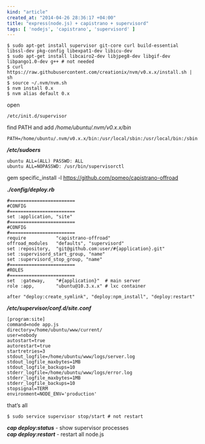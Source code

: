 ```yaml
---
kind: "article"
created_at: "2014-04-26 28:36:17 +04:00"
title: "express(node.js) + capistrano + supervisord"
tags: [ 'nodejs', 'capistrano', 'supervisord' ]
---
```

<pre><code>$ sudo apt-get install supervisor git-core curl build-essential libssl-dev pkg-config libexpat1-dev libicu-dev
$ sudo apt-get install libcairo2-dev libjpeg8-dev libgif-dev libpango1.0-dev g++ # not needed
$ curl https://raw.githubusercontent.com/creationix/nvm/v0.x.x/install.sh | sh
$ source ~/.nvm/nvm.sh
$ nvm install 0.x
$ nvm alias default 0.x
</code></pre>
open
<pre><code class='bash'>/etc/init.d/supervisor
</code></pre>
find PATH and add */home/ubuntu/.nvm/v0.x.x/bin*
<pre><code class='bash'>PATH=/home/ubuntu/.nvm/v0.x.x/bin:/usr/local/sbin:/usr/local/bin:/sbin:/bin:/usr
</code></pre>
***/etc/sudoers***
<pre><code class='bash'>ubuntu ALL=(ALL) PASSWD: ALL
ubuntu ALL=NOPASSWD: /usr/bin/supervisorctl
</code></pre>
gem specific_install -l https://github.com/pomeo/capistrano-offroad

***./config/deploy.rb***
<pre><code class='bash'>#========================
#CONFIG
#========================
set :application, "site"
#========================
#CONFIG
#========================
require           "capistrano-offroad"
offroad_modules   "defaults", "supervisord"
set :repository,  "git@github.com:user/#{application}.git"
set :supervisord_start_group, "name"
set :supervisord_stop_group, "name"
#========================
#ROLES
#========================
set  :gateway,    "#{application}"  # main server
role :app,        "ubuntu@10.3.x.x" # lxc container
 
after "deploy:create_symlink", "deploy:npm_install", "deploy:restart"
</code></pre>
***/etc/supervisor/conf.d/site.conf***
<pre><code class='bash'>[program:site]
command=node app.js
directory=/home/ubuntu/www/current/
user=nobody
autostart=true
autorestart=true
startretries=3
stdout_logfile=/home/ubuntu/www/logs/server.log
stdout_logfile_maxbytes=1MB
stdout_logfile_backups=10
stderr_logfile=/home/ubuntu/www/logs/error.log
stderr_logfile_maxbytes=1MB
stderr_logfile_backups=10
stopsignal=TERM
environment=NODE_ENV='production'
</code></pre>
that’s all
<pre><code class='bash'>$ sudo service supervisor stop/start # not restart
</code></pre>
***cap deploy:status*** - show supervisor processes  
***cap deploy:restart*** - restart all node.js
